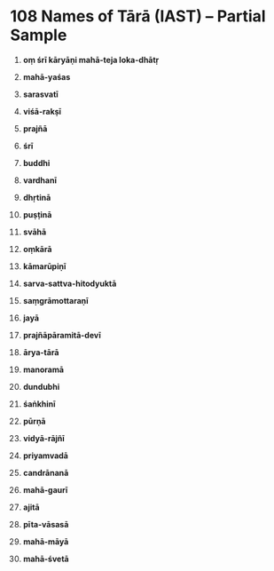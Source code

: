 # 108 Names of Tārā (IAST) – Partial Sample

1. **oṃ śrī kāryāṇi mahā-teja loka-dhātṛ**

2. **mahā-yaśas**

3. **sarasvatī**

4. **viśā-rakṣī**

5. **prajñā**

6. **śrī**

7. **buddhi**

8. **vardhanī**

9. **dhṛtinā**

10. **puṣṭinā**

11. **svāhā**

12. **oṃkārā**

13. **kāmarūpiṇī**

14. **sarva-sattva-hitodyuktā**

15. **saṃgrāmottaraṇī**

16. **jayā**

17. **prajñāpāramitā-devī**

18. **ārya-tārā**

19. **manoramā**

20. **dundubhi**

21. **śaṅkhinī**

22. **pūrṇā**

23. **vidyā-rājñī**

24. **priyamvadā**

25. **candrānanā**

26. **mahā-gaurī**

27. **ajitā**

28. **pīta-vāsasā**

29. **mahā-māyā**

30. **mahā-śvetā**

